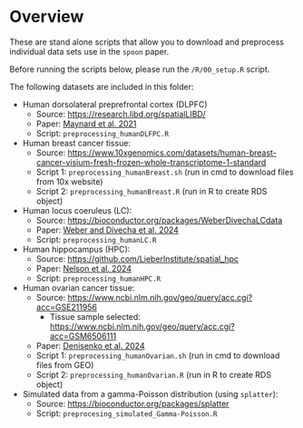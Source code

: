 # Overview

These are stand alone scripts that allow you to download and preprocess individual data sets use in the `spoon` paper. 

Before running the scripts below, please run the `/R/00_setup.R` script. 

The following datasets are included in this folder: 

- Human dorsolateral preprefrontal cortex (DLPFC)
    - Source: https://research.libd.org/spatialLIBD/
    - Paper: [Maynard et al. 2021](https://www.nature.com/articles/s41593-020-00787-0)
    - Script: `preprocessing_humanDLFPC.R`
- Human breast cancer tissue: 
    - Source: https://www.10xgenomics.com/datasets/human-breast-cancer-visium-fresh-frozen-whole-transcriptome-1-standard
    - Script 1: `preprocessing_humanBreast.sh` (run in cmd to download files from 10x website)
    - Script 2: `preprocessing_humanBreast.R` (run in R to create RDS object)
- Human locus coeruleus (LC): 
    - Source: https://bioconductor.org/packages/WeberDivechaLCdata
    - Paper: [Weber and Divecha et al. 2024](https://elifesciences.org/articles/84628)
    - Script: `preprocessing_humanLC.R`
- Human hippocampus (HPC): 
    - Source: https://github.com/LieberInstitute/spatial_hpc
    - Paper: [Nelson et al. 2024](https://doi.org/10.1101/2024.04.26.590643)
    - Script: `preprocessing_humanHPC.R`
- Human ovarian cancer tissue: 
    - Source: https://www.ncbi.nlm.nih.gov/geo/query/acc.cgi?acc=GSE211956
        - Tissue sample selected: https://www.ncbi.nlm.nih.gov/geo/query/acc.cgi?acc=GSM6506111
    - Paper: [Denisenko et al. 2024](https://pubmed.ncbi.nlm.nih.gov/38570491/)
    - Script 1: `preprocessing_humanOvarian.sh` (run in cmd to download files from GEO)
    - Script 2: `preprocessing_humanOvarian.R` (run in R to create RDS object)
- Simulated data from a gamma-Poisson distribution (using `splatter`): 
    - Source: https://bioconductor.org/packages/splatter
    - Script: `preprocesing_simulated_Gamma-Poisson.R`

